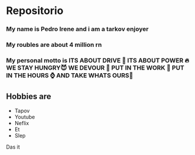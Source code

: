 # Repositorio
 
### My name is Pedro Irene and i am a tarkov enjoyer
### My roubles are about 4 million rn
### My personal motto is lTS ABOUT DRIVE 😤 ITS ABOUT POWER 🔥 WE STAY HUNGRY😈 WE DEVOUR 👹 PUT IN THE WORK 💪 PUT IN THE HOURS ⌚ AND TAKE WHATS OURS🥶
## Hobbies are

* Tapov
* Youtube
* Neflix
* Et
* Slep
  

Das it
